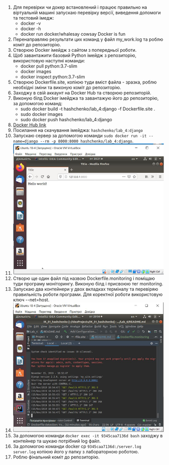 1. Для перевірки чи докер встановлений і працює правильно на віртуальній машині запускаю  перевірку версії, виведення допомоги та тестовий імедж:
   - docker -v
   - docker -h
   - docker run docker/whalesay cowsay Docker is fun
2. Перенаправляю результати цих команд у файл my_work.log та роблю коміт до репозиторію.
3. Створюю Docker імейдж з сайтом з попередньої роботи.
4. Щоб завантажити базовий Python імейдж з репозиторію, використовую наступні команди:
   - docker  pull python:3.7-slim
   - docker images
   - docker inspect python:3.7-slim
5. Створюю Dockerfile.site, копіюю туди вміст файла - зразка, роблю необхідні зміни та виконую коміт до репозиторію.
6. Заходжу в свій аккаунт на Docker Hub та створюю репозиторій.
7. Виконую білд Docker імейджа та завантажую його до репозиторію, за допомогою команд:
   - sudo docker build -t hashchenko/lab_4:django -f Dockerfile.site .
   - sudo docker images
   - sudo docker push hashchenko/lab_4:django 
8. [Docker Hub link](https://hub.docker.com/r/hashchenko/lab_4)
9. Посилання на скачування імейджа: `hashchenko/lab_4:django`
10. Запускаю сервер за допомогою команди `sudo docker run -it --name=django --rm -p 8000:8000 hashchenko/lab_4:django`.
11. ![screenshot4](https://github.com/IK-31-hashchenko/IK_31_hashchenko/blob/master/screenshot4.JPG)
12. Створю ще один файл під назвою Dockerfile.monitoring і поміщаю туди програму моніторингу. Виконую білд і присвоюю тег monitoring.
13. Запускаю два контейнери у двох вкладках терміналу та перевіряю правильність роботи програми. Для коректної роботи використовую ключ --net=host.
14. ![screenshot5](https://github.com/IK-31-hashchenko/IK_31_hashchenko/blob/master/screenshot5.JPG)
15. За допомогою команди `docker exec -it 9345саа7136d bash` заходжу в контейнер та шукаю потрібний log файл.
16. За допомогою команди docker cp `9345саа7136d:/server.log server.log` копіюю його у папку з лабораторною роботою.
17. Роблю фінальний коміт до репозиторію.

